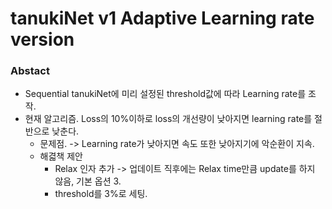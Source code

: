# tanukiNet v1 Adaptive Learning rate version

### Abstact
- Sequential tanukiNet에 미리 설정된 threshold값에 따라 Learning rate를 조작.
- 현재 알고리즘. Loss의 10%이하로 loss의 개선량이 낮아지면 learning rate를 절반으로 낮춘다.
    - 문제점. -> Learning rate가 낮아지면 속도 또한 낮아지기에 악순환이 지속.
    - 해겳책 제안
        * Relax 인자 추가 -> 업데이트 직후에는 Relax time만큼 update를 하지 않음, 기본 옵션 3.
        * threshold를 3%로 세팅. 